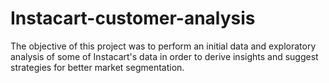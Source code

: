# Instacart-customer-analysis
The objective of this project was to perform an initial data and exploratory
analysis of some of Instacart's data in order to derive insights and suggest strategies for better market
segmentation.
